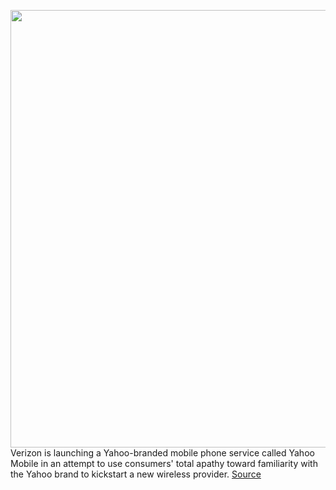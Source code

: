 <img src='https://cdn.vox-cdn.com/thumbor/JhagtvfL2Yshqmme41L1SGeqFeY=/0x0:3885x2590/1200x800/filters:focal(1633x985:2253x1605)/cdn.vox-cdn.com/uploads/chorus_image/image/66482447/yahoo_mobile.0.jpg' width='700px' /><br/>
Verizon is launching a Yahoo-branded mobile phone service called Yahoo Mobile in an attempt to use consumers' total apathy toward familiarity with the Yahoo brand to kickstart a new wireless provider.
<a href='https://www.theverge.com/2020/3/11/21174687/yahoo-mobile-phone-plan-price-service-verizon-visible-announced'> Source <a/>